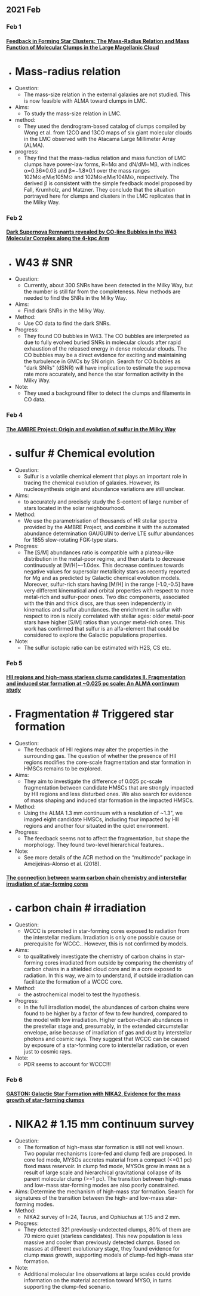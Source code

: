 ## 2021 Feb
### Feb 1
#### [Feedback in Forming Star Clusters: The Mass-Radius Relation and Mass Function of Molecular Clumps in the Large Magellanic Cloud](https://arxiv.org/abs/2101.12260)
- # Mass-radius relation
- Question: 
	- The mass-size relation in the external galaxies are not studied. This is now feasible with ALMA toward clumps in LMC.
- Aims: 
	- To study the mass-size relation in LMC.
- method: 
	- They used the dendrogram-based catalog of clumps compiled by Wong et al. from 12CO and 13CO maps of six giant molecular clouds in the LMC observed with the Atacama Large Millimeter Array (ALMA). 
- progress: 
	- They find that the mass-radius relation and mass function of LMC clumps have power-law forms, R∝Mα and dN/dM∝Mβ, with indices α=0.36±0.03 and β=−1.8±0.1 over the mass ranges 102M⊙≲M≲105M⊙ and 102M⊙≲M≲104M⊙, respectively. The derived β is consistent with the simple feedback model proposed by Fall, Krumholz, and Matzner. They conclude that the situation portrayed here for clumps and clusters in the LMC replicates that in the Milky Way.

### Feb 2
#### [Dark Supernova Remnants revealed by CO-line Bubbles in the W43 Molecular Complex along the 4-kpc Arm](https://arxiv.org/abs/2102.00592)
- # W43 # SNR 
- Question:
	- Currently, about 300 SNRs have been detected in the Milky Way, but the number is still far from the completeness. New methods are needed to find the SNRs in the Milky Way.
- Aims: 
	- Find dark SNRs in the Milky Way.
- Method: 
	- Use CO data to find the dark SNRs.
- Progress:
	- They found CO bubbles in W43. The CO bubbles are interpreted as due to fully evolved buried SNRs in molecular clouds after rapid exhaustion of the released energy in dense molecular clouds. The CO bubbles may be a direct evidence for exciting and maintaining the turbulence in GMCs by SN origin. Search for CO bubbles as "dark SNRs" (dSNR) will have implication to estimate the supernova rate more accurately, and hence the star formation activity in the Milky Way.
- Note: 
	- They used a background filter to detect the clumps and filaments in CO data. 

### Feb 4
#### [The AMBRE Project: Origin and evolution of sulfur in the Milky Way](https://arxiv.org/abs/2102.01961)
- # sulfur # Chemical evolution
- Question:
	- Sulfur is a volatile chemical element that plays an important role in tracing the chemical evolution of galaxies. However, its nucleosynthesis origin and abundance variations are still unclear.
- Aims:
	- to accurately and precisely study the S-content of large number of stars located in the solar neighbourhood.
- Method:
	- We use the parametrisation of thousands of HR stellar spectra provided by the AMBRE Project, and combine it with the automated abundance determination GAUGUIN to derive LTE sulfur abundances for 1855 slow-rotating FGK-type stars.
- Progress:
	- The [S/M] abundances ratio is compatible with a plateau-like distribution in the metal-poor regime, and then starts to decrease continuously at [M/H]~-1.0dex. This decrease continues towards negative values for supersolar metallicity stars as recently reported for Mg and as predicted by Galactic chemical evolution models. Moreover, sulfur-rich stars having [M/H] in the range [-1.0,-0.5] have very different kinematical and orbital properties with respect to more metal-rich and sulfur-poor ones. Two disc components, associated with the thin and thick discs, are thus seen independently in kinematics and sulfur abundances. the enrichment in sulfur with respect to iron is nicely correlated with stellar ages: older metal-poor stars have higher [S/M] ratios than younger metal-rich ones. This work has confirmed that sulfur is an alfa-element that could be considered to explore the Galactic populations properties.
- Note:
	- The sulfur isotopic ratio can be estimated with H2S, CS etc.

### Feb 5 
#### [HII regions and high-mass starless clump candidates II. Fragmentation and induced star formation at ~0.025 pc scale: An ALMA continuum study](https://ui.adsabs.harvard.edu/abs/2020arXiv201207738Z/abstract)
- # Fragmentation # Triggered star formation
- Question:
	- The feedback of HII regions may alter the properties in the surrounding gas. The question of whether the presence of HII regions modifies the core-scale fragmentation and star formation in HMSCs remains to be explored.
- Aims:
	- They aim to investigate the difference of 0.025 pc-scale fragmentation between candidate HMSCs that are strongly impacted by HII regions and less disturbed ones. We also search for evidence of mass shaping and induced star formation in the impacted HMSCs. 
- Method:
	-  Using the ALMA 1.3 mm continuum with a resolution of ~1.3", we imaged eight candidate HMSCs, including four impacted by HII regions and another four situated in the quiet environment. 
- Progress:
	- The feedback seems not to affect the fragmentation, but shape the morphology. They found two-level hierarchical features.. 
- Note:
	- See more details of the ACR method on the “multimode” package in Ameijeiras-Alonso et al. (2018).

#### [The connection between warm carbon chain chemistry and interstellar irradiation of star-forming cores](https://arxiv.org/abs/2102.02681)
- # carbon chain # irradiation 
- Question:
	- WCCC is promoted in star-forming cores exposed to radiation from the interstellar medium. Irradiation is only one possible cause or prerequisite for WCCC.. However, this is not confirmed by models. 
- Aims:
	- to qualitatively investigate the chemistry of carbon chains in star-forming cores irradiated from outside by comparing the chemistry of carbon chains in a shielded cloud core and in a core exposed to radiation. In this way, we aim to understand, if outside irradiation can facilitate the formation of a WCCC core.
- Method:
	- the astrochemical model to test the hypothesis.
- Progress:
	- In the full irradiation model, the abundances of carbon chains were found to be higher by a factor of few to few hundred, compared to the model with low irradiation. Higher carbon-chain abundances in the prestellar stage and, presumably, in the extended circumstellar envelope, arise because of irradiation of gas and dust by interstellar photons and cosmic rays. They suggest that WCCC can be caused by exposure of a star-forming core to interstellar radiation, or even just to cosmic rays.
- Note: 
	- PDR seems to account for WCCC!!!

### Feb 6 
#### [GASTON: Galactic Star Formation with NIKA2. Evidence for the mass growth of star-forming clumps](https://ui.adsabs.harvard.edu/abs/2021MNRAS.tmp..241R/abstract)
- # NIKA2 # 1.15 mm continuum survey
- Question:
	- The formation of high-mass star formation is still not well known. Two popular mechanisms (core-fed and clump fed) are proposed. In core fed mode, MYSOs accretes material from a compact (<=0.1 pc) fixed mass reservoir. In clump fed mode, MYSOs grow in mass as a result of large scale and hierarchical gravitational collapse of its parent molecular clump (>=1 pc). The transition between high-mass and low-mass star-forming modes are also poorly constrained. 
- Aims: Determine the mechanism of high-mass star formation. Search for signatures of the transition between the high- and low-mass star-forming modes. 
- Method:
	- NIKA2 survey of l=24, Taurus, and Ophiuchus at 1.15 and 2 mm.
- Progress:
	- They detected 321 previously-undetected clumps, 80% of them are 70 micro quiet (starless candidates). This new population is less massive and cooler than previously detected clumps. Based on masses at different evolutionary stage, they found evidence for clump mass growth, supporting models of clump-fed high-mass star formation.  
- Note:	
	- Additional molecular line observations at large scales could provide information on the material accretion toward MYSO, in turns supporting the clump-fed scenario.  






